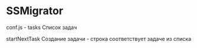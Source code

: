 # SSMigrator

conf.js - tasks
Список задач

startNextTask
Создание задачи - строка соответствует задаче из списка
